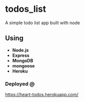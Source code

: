 # todos_list
A simple todo list app built with node

## Using
- **Node.js**
- **Express**
- **MongoDB**
- **mongoose**
- **Heroku**

### Deployed @
https://heart-todos.herokuapp.com/
